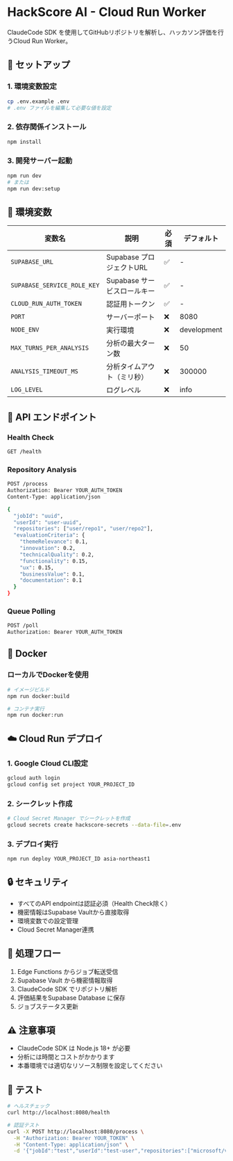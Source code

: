 # HackScore AI - Cloud Run Worker

ClaudeCode SDK を使用してGitHubリポジトリを解析し、ハッカソン評価を行うCloud Run Worker。

## 🚀 セットアップ

### 1. 環境変数設定

```bash
cp .env.example .env
# .env ファイルを編集して必要な値を設定
```

### 2. 依存関係インストール

```bash
npm install
```

### 3. 開発サーバー起動

```bash
npm run dev
# または
npm run dev:setup
```

## 🔧 環境変数

| 変数名 | 説明 | 必須 | デフォルト |
|--------|------|------|-----------|
| `SUPABASE_URL` | Supabase プロジェクトURL | ✅ | - |
| `SUPABASE_SERVICE_ROLE_KEY` | Supabase サービスロールキー | ✅ | - |
| `CLOUD_RUN_AUTH_TOKEN` | 認証用トークン | ✅ | - |
| `PORT` | サーバーポート | ❌ | 8080 |
| `NODE_ENV` | 実行環境 | ❌ | development |
| `MAX_TURNS_PER_ANALYSIS` | 分析の最大ターン数 | ❌ | 50 |
| `ANALYSIS_TIMEOUT_MS` | 分析タイムアウト（ミリ秒） | ❌ | 300000 |
| `LOG_LEVEL` | ログレベル | ❌ | info |

## 📡 API エンドポイント

### Health Check
```bash
GET /health
```

### Repository Analysis
```bash
POST /process
Authorization: Bearer YOUR_AUTH_TOKEN
Content-Type: application/json

{
  "jobId": "uuid",
  "userId": "user-uuid", 
  "repositories": ["user/repo1", "user/repo2"],
  "evaluationCriteria": {
    "themeRelevance": 0.1,
    "innovation": 0.2,
    "technicalQuality": 0.2,
    "functionality": 0.15,
    "ux": 0.15,
    "businessValue": 0.1,
    "documentation": 0.1
  }
}
```

### Queue Polling
```bash
POST /poll
Authorization: Bearer YOUR_AUTH_TOKEN
```

## 🐳 Docker

### ローカルでDockerを使用

```bash
# イメージビルド
npm run docker:build

# コンテナ実行
npm run docker:run
```

## ☁️ Cloud Run デプロイ

### 1. Google Cloud CLI設定

```bash
gcloud auth login
gcloud config set project YOUR_PROJECT_ID
```

### 2. シークレット作成

```bash
# Cloud Secret Manager でシークレットを作成
gcloud secrets create hackscore-secrets --data-file=.env
```

### 3. デプロイ実行

```bash
npm run deploy YOUR_PROJECT_ID asia-northeast1
```

## 🔒 セキュリティ

- すべてのAPI endpointは認証必須（Health Check除く）
- 機密情報はSupabase Vaultから直接取得
- 環境変数での設定管理
- Cloud Secret Manager連携

## 🔄 処理フロー

1. Edge Functions からジョブ転送受信
2. Supabase Vault から機密情報取得
3. ClaudeCode SDK でリポジトリ解析
4. 評価結果をSupabase Database に保存
5. ジョブステータス更新

## ⚠️ 注意事項

- ClaudeCode SDK は Node.js 18+ が必要
- 分析には時間とコストがかかります
- 本番環境では適切なリソース制限を設定してください

## 🧪 テスト

```bash
# ヘルスチェック
curl http://localhost:8080/health

# 認証テスト
curl -X POST http://localhost:8080/process \
  -H "Authorization: Bearer YOUR_TOKEN" \
  -H "Content-Type: application/json" \
  -d '{"jobId":"test","userId":"test-user","repositories":["microsoft/vscode"]}'
```